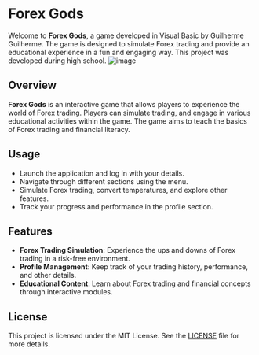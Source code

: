 # Forex Gods

Welcome to **Forex Gods**, a game developed in Visual Basic by Guilherme Guilherme. The game is designed to simulate Forex trading and provide an educational experience in a fun and engaging way. This project was developed during high school.
![image](https://github.com/user-attachments/assets/d7bd0427-6201-4fba-9a23-05805e9b7221)

## Overview

**Forex Gods** is an interactive game that allows players to experience the world of Forex trading. Players can simulate trading, and engage in various educational activities within the game. The game aims to teach the basics of Forex trading and financial literacy.

## Usage

- Launch the application and log in with your details.
- Navigate through different sections using the menu.
- Simulate Forex trading, convert temperatures, and explore other features.
- Track your progress and performance in the profile section.

## Features

- **Forex Trading Simulation**: Experience the ups and downs of Forex trading in a risk-free environment.
- **Profile Management**: Keep track of your trading history, performance, and other details.
- **Educational Content**: Learn about Forex trading and financial concepts through interactive modules.

## License

This project is licensed under the MIT License. See the [LICENSE](LICENSE) file for more details.
